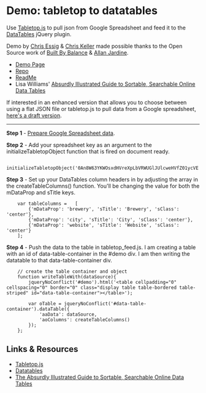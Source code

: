 # Demo: tabletop to datatables

Use [Tabletop.js](https://github.com/jsoma/tabletop) to pull json from Google Spreadsheet and feed it to the [DataTables](http://datatables.net/) jQuery plugin.

Demo by [Chris Essig](https://twitter.com/CourierEssig) &amp; [Chris Keller](https://twitter.com/ChrisLKeller) made possible thanks to the Open Source work of [Built By Balance](http://builtbybalance.com) &amp; [Allan Jardine](https://github.com/DataTables).

* [Demo Page](http://projects.chrislkeller.com/demos/tabletop_to_datatables)
* [Repo](https://github.com/chrislkeller/tabletop_to_datatables)
* [ReadMe](https://github.com/chrislkeller/tabletop_to_datatables#readme)
* Lisa Williams' [Absurdly Illustrated Guide to Sortable, Searchable Online Data Tables](http://dataforradicals.com/the-absurdly-illustrated-guide-to-sortable-searchable-online-data-tables/)

If interested in an enhanced version that allows you to choose between using a flat JSON file or tabletop.js to pull data from a Google spreadsheet, [here's a draft version](https://github.com/chrislkeller/datafeed_to_datatables).

----

**Step 1** - [Prepare Google Spreadsheet data](https://github.com/jsoma/tabletop).

**Step 2** - Add your spreadsheet key as an argument to the initializeTabletopObject function that is fired on document ready.

        initializeTabletopObject('0An8W63YKWOsxdHVreXpLbVRWUGlJUlcweHVfZ01ycVE');

**Step 3** - Set up your DataTables column headers in by adjusting the array in the createTableColumns() function. You'll be changing the value for both the mDataProp and sTitle keys.

        var tableColumns =   [
    		{'mDataProp': 'brewery', 'sTitle': 'Brewery', 'sClass': 'center'},
    		{'mDataProp': 'city', 'sTitle': 'City', 'sClass': 'center'},
    		{'mDataProp': 'website', 'sTitle': 'Website', 'sClass': 'center'}
    	];

**Step 4** - Push the data to the table in tabletop_feed.js. I am creating a table with an id of data-table-container in the #demo div. I am then writing the datatable to that data-table-container div.

        // create the table container and object
        function writeTableWith(dataSource){
            jqueryNoConflict('#demo').html('<table cellpadding="0" cellspacing="0" border="0" class="display table table-bordered table-striped" id="data-table-container"></table>');

            var oTable = jqueryNoConflict('#data-table-container').dataTable({
                'aaData': dataSource,
                'aoColumns': createTableColumns()
            });
        };

## Links & Resources

* [Tabletop.js](https://github.com/jsoma/tabletop)
* [Datatables](http://datatables.net/index)
* [The Absurdly Illustrated Guide to Sortable, Searchable Online Data Tables](http://dataforradicals.com/the-absurdly-illustrated-guide-to-sortable-searchable-online-data-tables/)